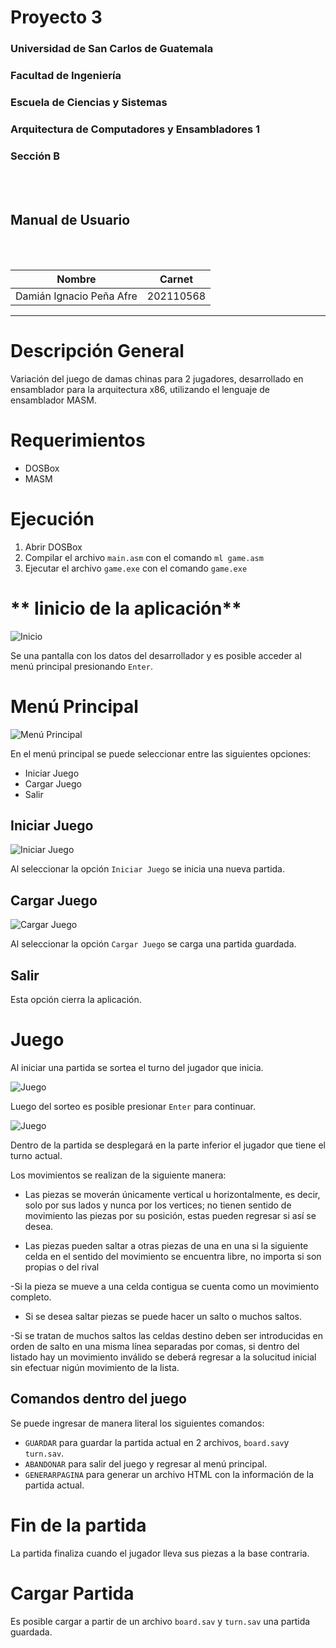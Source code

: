 # **Proyecto 3**
### Universidad de San Carlos de Guatemala
### Facultad de Ingeniería
### Escuela de Ciencias y Sistemas
### Arquitectura de Computadores y Ensambladores 1
### Sección B
<br></br>

## **Manual de Usuario**
<br></br>

| Nombre | Carnet | 
| --- | --- |
| Damián Ignacio Peña Afre | 202110568 |
----

# **Descripción General**

Variación del juego de damas chinas para 2 jugadores, desarrollado en ensamblador para la arquitectura x86, utilizando el lenguaje de ensamblador MASM.

# **Requerimientos**
- DOSBox
- MASM

# **Ejecución**

1. Abrir DOSBox
2. Compilar el archivo `main.asm` con el comando `ml game.asm`
3. Ejecutar el archivo `game.exe` con el comando `game.exe`

# ** Iinicio de la aplicación**

![Inicio](https://gitlab.com/damianpeaf/ACE1-231S0778B202110568PRAC3/-/raw/883c7fc36d01e9dde0af1bfecfe6d13da3471fa5/docs/user/img/Inicio.png)

Se una pantalla con los datos del desarrollador y es posible acceder al menú principal presionando `Enter`.

# **Menú Principal**

![Menú Principal](https://gitlab.com/damianpeaf/ACE1-231S0778B202110568PRAC3/-/raw/883c7fc36d01e9dde0af1bfecfe6d13da3471fa5/docs/user/img/MenuPrincipal.png)

En el menú principal se puede seleccionar entre las siguientes opciones:
- Iniciar Juego
- Cargar Juego
- Salir

## **Iniciar Juego**

![Iniciar Juego](https://gitlab.com/damianpeaf/ACE1-231S0778B202110568PRAC3/-/raw/883c7fc36d01e9dde0af1bfecfe6d13da3471fa5/docs/user/img/IniciarJuego.png)

Al seleccionar la opción `Iniciar Juego` se inicia una nueva partida.

## **Cargar Juego**

![Cargar Juego](https://gitlab.com/damianpeaf/ACE1-231S0778B202110568PRAC3/-/raw/883c7fc36d01e9dde0af1bfecfe6d13da3471fa5/docs/user/img/CargarJuego.png)

Al seleccionar la opción `Cargar Juego` se carga una partida guardada.

## **Salir**
Esta opción cierra la aplicación.


# **Juego**

Al iniciar una partida se sortea el turno del jugador que inicia.

![Juego](https://gitlab.com/damianpeaf/ACE1-231S0778B202110568PRAC3/-/raw/883c7fc36d01e9dde0af1bfecfe6d13da3471fa5/docs/user/img/Sorteo.png)

Luego del sorteo es posible presionar `Enter` para continuar.

![Juego](https://gitlab.com/damianpeaf/ACE1-231S0778B202110568PRAC3/-/raw/883c7fc36d01e9dde0af1bfecfe6d13da3471fa5/docs/user/img/Juego.png)

Dentro de la partida se desplegará en la parte inferior el jugador que tiene el turno actual.

Los movimientos se realizan de la siguiente manera:
- Las piezas se moverán únicamente vertical u horizontalmente, es decir, solo por sus lados y nunca por los vertices; no tienen sentido de movimiento las piezas por su posición, estas pueden regresar si así se desea.

- Las piezas pueden saltar a otras piezas de una en una si la siguiente celda en el sentido del movimiento se encuentra libre, no importa si son propias o del rival

-Si la pieza se mueve a una celda contigua se cuenta como un movimiento completo.

- Si se desea saltar piezas se puede hacer un salto o muchos saltos.

-Si se tratan de muchos saltos las celdas destino deben ser introducidas en orden de salto en una misma línea separadas por comas, si dentro del listado hay un movimiento inválido se deberá regresar a la solucitud inicial sin efectuar nigún movimiento de la lista.

## **Comandos dentro del juego**

Se puede ingresar de manera literal los siguientes comandos:

- `GUARDAR` para guardar la partida actual en 2 archivos, `board.sav`y `turn.sav`.
- `ABANDONAR` para salir del juego y regresar al menú principal.
- `GENERARPAGINA` para generar un archivo HTML con la información de la partida actual.

# **Fin de la partida**

La partida finaliza cuando el jugador lleva sus piezas a la base contraria.

# **Cargar Partida**

Es posible cargar a partir de un archivo `board.sav` y `turn.sav` una partida guardada.
